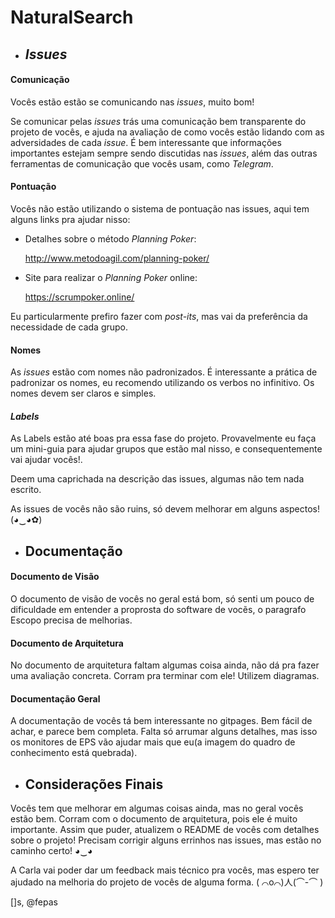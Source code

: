 # NaturalSearch

- ## *Issues*

#### **Comunicação**

Vocês estão estão se comunicando nas *issues*, muito bom!

Se comunicar pelas *issues* trás uma comunicação bem transparente do projeto de vocês, e ajuda na avaliação de como vocês estão lidando com as adversidades de cada *issue*. É bem interessante que informações importantes estejam sempre sendo discutidas nas *issues*, além das outras ferramentas de comunicação que vocês usam, como *Telegram*.

#### **Pontuação**

Vocês não estão utilizando o sistema de pontuação nas issues, aqui tem alguns links pra ajudar nisso:

- Detalhes sobre o método *Planning Poker*:

    http://www.metodoagil.com/planning-poker/

- Site para realizar o *Planning Poker* online:

    https://scrumpoker.online/

Eu particularmente prefiro fazer com *post-its*, mas vai da preferência da necessidade de cada grupo.

#### **Nomes**

As *issues* estão com nomes não padronizados. É interessante a prática de padronizar os nomes, eu recomendo utilizando os verbos no infinitivo. Os nomes devem ser claros e simples.

#### ***Labels***

As Labels estão até boas pra essa fase do projeto. Provavelmente eu faça um mini-guia para ajudar grupos que estão mal nisso, e consequentemente vai ajudar vocês!.

Deem uma caprichada na descrição das issues, algumas não tem nada escrito.

As issues de vocês não são ruins, só devem melhorar em alguns aspectos! (◕‿◕✿)

- ## Documentação


#### **Documento de Visão**

O documento de visão de vocês no geral está bom, só senti um pouco de dificuldade em entender a proprosta do software de vocẽs, o paragrafo Escopo precisa de melhorias.

#### **Documento de Arquitetura**

No documento de arquitetura faltam algumas coisa ainda, não dá pra fazer uma avaliação concreta. Corram pra terminar com ele! Utilizem diagramas.

#### **Documentação Geral**

A documentação de vocês tá bem interessante no gitpages. Bem fácil de achar, e parece bem completa. Falta só arrumar alguns detalhes, mas isso os monitores de EPS vão ajudar mais que eu(a imagem do quadro de conhecimento está quebrada).


- ## Considerações Finais

Vocês tem que melhorar em algumas coisas ainda, mas no geral vocês estão bem. Corram com o documento de arquitetura, pois ele é muito importante. Assim que puder, atualizem o README de vocês com detalhes sobre o projeto!
Precisam corrigir alguns errinhos nas issues, mas estão no caminho certo! ◕‿◕

A Carla vai poder dar um feedback mais técnico pra vocês, mas espero ter ajudado na melhoria do
projeto de vocês de alguma forma. ( ⌒o⌒)人(⌒-⌒ )


[]s, @fepas
